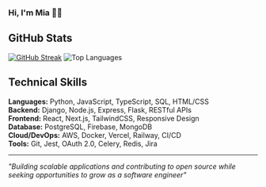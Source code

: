 ### Hi, I'm Mia 👋🏻

## GitHub Stats

[![GitHub Streak](https://streak-stats.demolab.com/?user=miasdk&theme=transparent)](https://git.io/streak-stats)
![Top Languages](https://github-readme-stats.vercel.app/api/top-langs/?username=miasdk&layout=compact&theme=transparent)

## Technical Skills

**Languages:** Python, JavaScript, TypeScript, SQL, HTML/CSS  
**Backend:** Django, Node.js, Express, Flask, RESTful APIs  
**Frontend:** React, Next.js, TailwindCSS, Responsive Design  
**Database:** PostgreSQL, Firebase, MongoDB  
**Cloud/DevOps:** AWS, Docker, Vercel, Railway, CI/CD  
**Tools:** Git, Jest, OAuth 2.0, Celery, Redis, Jira


---
*"Building scalable applications and contributing to open source while seeking opportunities to grow as a software engineer"*
